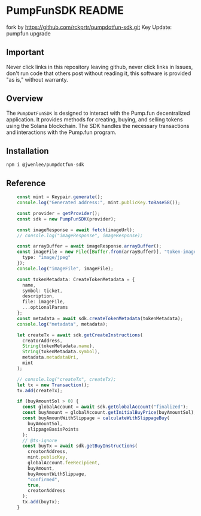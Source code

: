 # PumpFunSDK README
fork by https://github.com/rckprtr/pumpdotfun-sdk.git
Key Update: pumpfun upgrade

## Important

Never click links in this repository leaving github, never click links in Issues, don't run code that others post without reading it, this software is provided "as is," without warranty.

## Overview

The `PumpDotFunSDK` is designed to interact with the Pump.fun decentralized application. It provides methods for creating, buying, and selling tokens using the Solana blockchain. The SDK handles the necessary transactions and interactions with the Pump.fun program.

## Installation

`
npm i @jwenlee/pumpdotfun-sdk
`

## Reference
```typescript
    const mint = Keypair.generate();
    console.log("Generated address:", mint.publicKey.toBase58());

    const provider = getProvider();
    const sdk = new PumpFunSDK(provider);

    const imageResponse = await fetch(imageUrl);
    // console.log("imageResponse", imageResponse);

    const arrayBuffer = await imageResponse.arrayBuffer();
    const imageFile = new File([Buffer.from(arrayBuffer)], "token-image.jpg", {
      type: "image/jpeg"
    });
    console.log("imageFile", imageFile);

    const tokenMetadata: CreateTokenMetadata = {
      name,
      symbol: ticket,
      description,
      file: imageFile,
      ...optionalParams
    };
    const metadata = await sdk.createTokenMetadata(tokenMetadata);
    console.log("metadata", metadata);

    let createTx = await sdk.getCreateInstructions(
      creatorAddress,
      String(tokenMetadata.name),
      String(tokenMetadata.symbol),
      metadata.metadataUri,
      mint
    );

    // console.log("createTx", createTx);
    let tx = new Transaction();
    tx.add(createTx);

    if (buyAmountSol > 0) {
      const globalAccount = await sdk.getGlobalAccount("finalized");
      const buyAmount = globalAccount.getInitialBuyPrice(buyAmountSol);
      const buyAmountWithSlippage = calculateWithSlippageBuy(
        buyAmountSol,
        slippageBasisPoints
      );
      // @ts-ignore
      const buyTx = await sdk.getBuyInstructions(
        creatorAddress,
        mint.publicKey,
        globalAccount.feeRecipient,
        buyAmount,
        buyAmountWithSlippage,
        "confirmed",
        true,
        creatorAddress
      );
      tx.add(buyTx);
    }
```